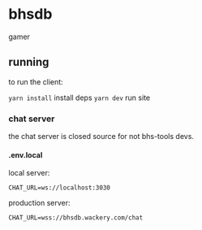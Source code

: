 # bhsdb
gamer

## running
to run the client:

`yarn install` install deps
`yarn dev` run site

### chat server
the chat server is closed source for not bhs-tools devs.
#### .env.local
local server:

`CHAT_URL=ws://localhost:3030`

production server:

`CHAT_URL=wss://bhsdb.wackery.com/chat`